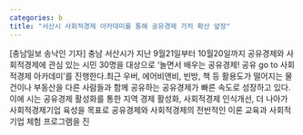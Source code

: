 ```yaml
---
categories: b
title: "서산시 사회적경제 아카데미를 통해 공유경제 가치 확산 앞장"
---
```

[충남일보 송낙인 기자] 충남 서산시가 지난 9월21일부터 10월20일까지 공유경제와 사회적경제에 관심 있는 시민 30명을 대상으로 ‘놀면서 배우는 공유경제! 공유 go to 사회적경제 아카데미’를 진행한다.최근 우버, 에어비앤비, 빈방, 책 등 활용도가 떨어지는 물건이나 부동산을 다른 사람들과 함께 공유하는 공유경제가 빠른 속도로 성장하고 있다.이에 시는 공유경제 활성화를 통한 지역 경제 활성화, 사회적경제 인식개선, 더 나아가 사회적경제기업 육성을 목표로 공유경제와 사회적경제의 전반적인 이론 교육과 사회적기업 체험 프로그램을 진